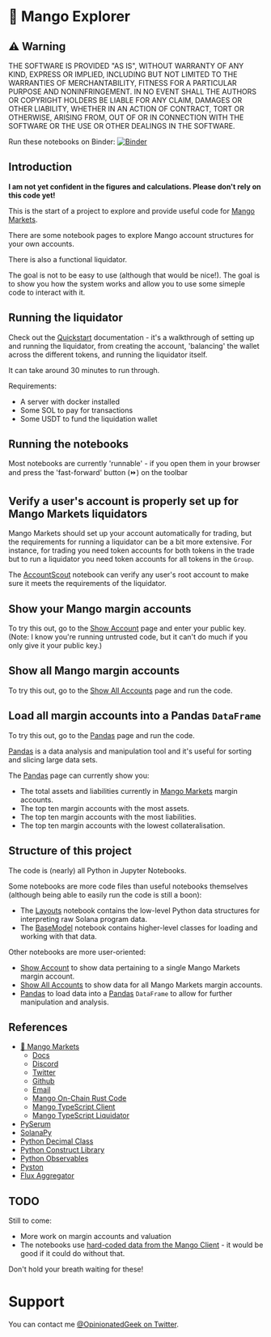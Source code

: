 # 🥭 Mango Explorer

## ⚠ Warning

THE SOFTWARE IS PROVIDED "AS IS", WITHOUT WARRANTY OF ANY KIND, EXPRESS OR IMPLIED, INCLUDING BUT NOT LIMITED TO THE WARRANTIES OF MERCHANTABILITY, FITNESS FOR A PARTICULAR PURPOSE AND NONINFRINGEMENT. IN NO EVENT SHALL THE AUTHORS OR COPYRIGHT HOLDERS BE LIABLE FOR ANY CLAIM, DAMAGES OR OTHER LIABILITY, WHETHER IN AN ACTION OF CONTRACT, TORT OR OTHERWISE, ARISING FROM, OUT OF OR IN CONNECTION WITH THE SOFTWARE OR THE USE OR OTHER DEALINGS IN THE SOFTWARE.

Run these notebooks on Binder: [![Binder](https://mybinder.org/badge_logo.svg)](https://mybinder.org/v2/gl/OpinionatedGeek%2Fmango-explorer/HEAD)


## Introduction

**I am not yet confident in the figures and calculations. Please don't rely on this code yet!**

This is the start of a project to explore and provide useful code for [Mango Markets](https://mango.markets/).

There are some notebook pages to explore Mango account structures for your own accounts.

There is also a functional liquidator.

The goal is not to be easy to use (although that would be nice!). The goal is to show you how the system works and allow you to use some simeple code to interact with it.


## Running the liquidator

Check out the [Quickstart](Quickstart.md) documentation - it's a walkthrough of setting up and running the liquidator, from creating the account, 'balancing' the wallet across the different tokens, and running the liquidator itself.

It can take around 30 minutes to run through.

Requirements:
* A server with docker installed
* Some SOL to pay for transactions
* Some USDT to fund the liquidation wallet


## Running the notebooks

Most notebooks are currently 'runnable' - if you open them in your browser and press the 'fast-forward' button (⏩) on the toolbar


## Verify a user's account is properly set up for Mango Markets liquidators

Mango Markets should set up your account automatically for trading, but the requirements for running a liquidator can be a bit more extensive. For instance, for trading you need token accounts for both tokens in the trade but to run a liquidator you need token accounts for all tokens in the `Group`.

The [AccountScout](AccountScout.ipynb) notebook can verify any user's root account to make sure it meets the requirements of the liquidator.


## Show your Mango margin accounts

To try this out, go to the [Show Account](ShowAccount.ipynb) page and enter your public key. (Note: I know you're running untrusted code, but it can't do much if you only give it your public key.)


## Show all Mango margin accounts

To try this out, go to the [Show All Accounts](ShowAllAccounts.ipynb) page and run the code.


## Load all margin accounts into a Pandas `DataFrame`

To try this out, go to the [Pandas](Pandas.ipynb) page and run the code.

[Pandas](https://pandas.pydata.org/) is a data analysis and manipulation tool and it's useful for sorting and slicing large data sets.

The [Pandas](Pandas.ipynb) page can currently show you:
* The total assets and liabilities currently in [Mango Markets](https://mango.markets/) margin accounts.
* The top ten margin accounts with the most assets.
* The top ten margin accounts with the most liabilities.
* The top ten margin accounts with the lowest collateralisation.


## Structure of this project

The code is (nearly) all Python in Jupyter Notebooks.

Some notebooks are more code files than useful notebooks themselves (although being able to easily run the code is still a boon):
* The [Layouts](Layouts.ipynb) notebook contains the low-level Python data structures for interpreting raw Solana program data.
* The [BaseModel](BaseModel.ipynb) notebook contains higher-level classes for loading and working with that data.

Other notebooks are more user-oriented:
* [Show Account](ShowAccount.ipynb) to show data pertaining to a single Mango Markets margin account.
* [Show All Accounts](ShowAllAccounts.ipynb) to show data for all Mango Markets margin accounts.
* [Pandas](Pandas.ipynb) to load data into a [Pandas](https://pandas.pydata.org/) `DataFrame` to allow for further manipulation and analysis.


## References

* [🥭 Mango Markets](https://mango.markets/)
  * [Docs](https://docs.mango.markets/)
  * [Discord](https://discord.gg/67jySBhxrg)
  * [Twitter](https://twitter.com/mangomarkets)
  * [Github](https://github.com/blockworks-foundation)
  * [Email](mailto:hello@blockworks.foundation)
  * [Mango On-Chain Rust Code](https://github.com/blockworks-foundation/mango)
  * [Mango TypeScript Client](https://github.com/blockworks-foundation/mango-client-ts)
  * [Mango TypeScript Liquidator](https://github.com/blockworks-foundation/liquidator)
* [PySerum](https://github.com/serum-community/pyserum/)
* [SolanaPy](https://github.com/michaelhly/solana-py/)
* [Python Decimal Class](https://docs.python.org/3/library/decimal.html)
* [Python Construct Library](https://construct.readthedocs.io/en/latest/)
* [Python Observables](https://rxpy.readthedocs.io/en/latest/)
* [Pyston](https://www.pyston.org/)
* [Flux Aggregator](https://github.com/octopus-network/solana-flux-aggregator)


## TODO

Still to come:
* More work on margin accounts and valuation
* The notebooks use [hard-coded data from the Mango Client](https://raw.githubusercontent.com/blockworks-foundation/mango-client-ts/main/src/ids.json) - it would be good if it could do without that.

Don't hold your breath waiting for these!


# Support

You can contact me [@OpinionatedGeek on Twitter](https://twitter.com/OpinionatedGeek).
